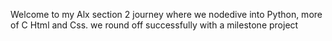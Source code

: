Welcome to my Alx section 2 journey where we nodedive into Python, more of C  Html and Css. we round off successfully with a milestone project

